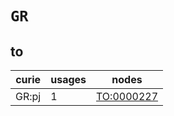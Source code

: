 # `GR`

## to

| curie   |   usages | nodes                                           |
|---------|----------|-------------------------------------------------|
| GR:pj   |        1 | [TO:0000227](https://bioregistry.io/TO:0000227) |

